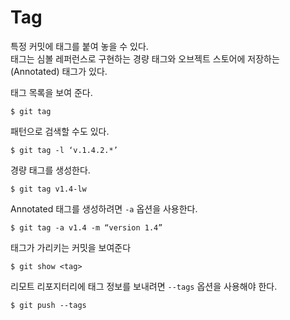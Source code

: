 # Tag

특정 커밋에 태그를 붙여 놓을 수 있다.  
태그는 심볼 레퍼런스로 구현하는 경량 태그와 오브젝트 스토어에 저장하는 (Annotated) 태그가 있다.

태그 목록을 보여 준다.

	$ git tag

패턴으로 검색할 수도 있다.

	$ git tag -l ‘v.1.4.2.*’

경량 태그를 생성한다.
	
	$ git tag v1.4-lw

Annotated 태그를 생성하려면 `-a` 옵션을 사용한다.

	$ git tag -a v1.4 -m “version 1.4”

태그가 가리키는 커밋을 보여준다

	$ git show <tag>

리모트 리포지터리에 태그 정보를 보내려면 `--tags` 옵션을 사용해야 한다.

	$ git push --tags

